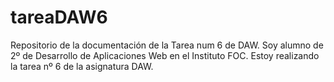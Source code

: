 # tareaDAW6
Repositorio de la documentación de la Tarea num 6 de DAW.
Soy alumno de 2º de Desarrollo de Aplicaciones Web en el Instituto FOC. 
Estoy realizando la tarea nº 6 de la asignatura DAW.
